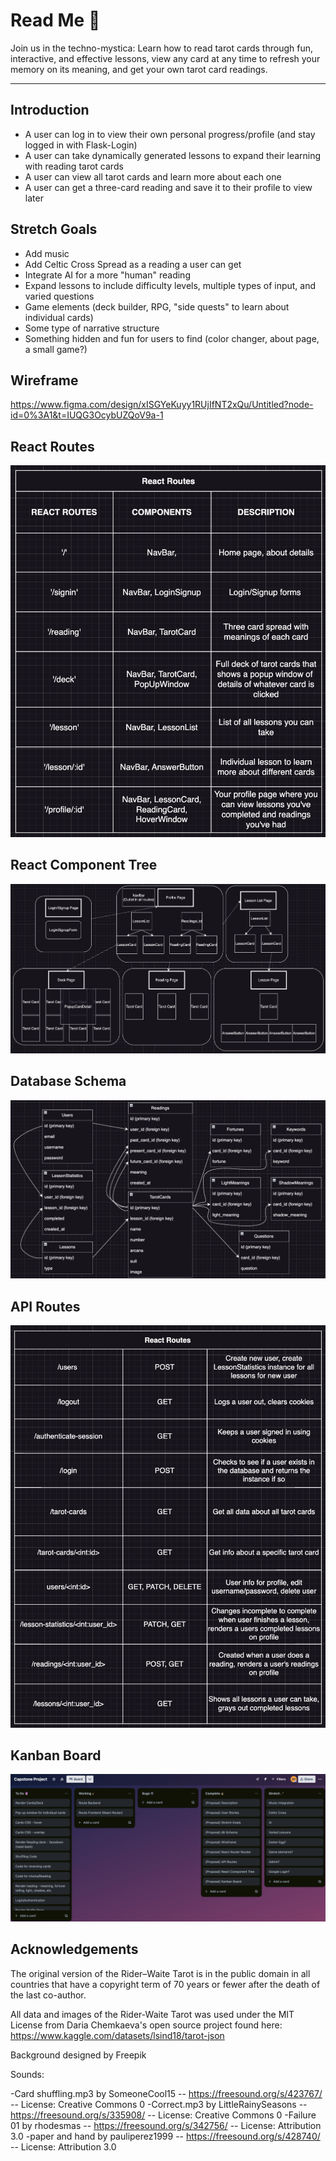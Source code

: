 # Read Me 🔮
Join us in the techno-mystica: Learn how to read tarot cards through fun, interactive, and effective lessons, view any card at any time to refresh your memory on its meaning, and get your own tarot card readings.

---

## Introduction
- A user can log in to view their own personal progress/profile (and stay logged in with Flask-Login)
- A user can take dynamically generated lessons to expand their learning with reading tarot cards
- A user can view all tarot cards and learn more about each one
- A user can get a three-card reading and save it to their profile to view later


## Stretch Goals
- Add music
- Add Celtic Cross Spread as a reading a user can get
- Integrate AI for a more "human" reading
- Expand lessons to include difficulty levels, multiple types of input, and varied questions
- Game elements (deck builder, RPG, "side quests" to learn about individual cards)
- Some type of narrative structure
- Something hidden and fun for users to find (color changer, about page, a small game?)


## Wireframe 

https://www.figma.com/design/xISGYeKuyy1RUjIfNT2xQu/Untitled?node-id=0%3A1&t=IUQG3OcybUZQoV9a-1

## React Routes 
<img src="planning/React Routes.png" alt="routes">

## React Component Tree

<img src="planning/Component Tree.png" alt="components">

## Database Schema
<img src="planning/Database Schema.png" alt="schema">


## API Routes
<img src="planning/API Routes.png" alt="api">

## Kanban Board
<img src="planning/Kanban Board.png" alt="kanban">

## Acknowledgements 
The original version of the Rider–Waite Tarot is in the public domain in all countries that have a copyright term of 70 years or fewer after the death of the last co-author.

All data and images of the Rider-Waite Tarot was used under the MIT License from Daria Chemkaeva's open source project found here: https://www.kaggle.com/datasets/lsind18/tarot-json

Background designed by Freepik

Sounds:

-Card shuffling.mp3 by SomeoneCool15 -- https://freesound.org/s/423767/ -- License: Creative Commons 0
-Correct.mp3 by LittleRainySeasons -- https://freesound.org/s/335908/ -- License: Creative Commons 0
-Failure 01 by rhodesmas -- https://freesound.org/s/342756/ -- License: Attribution 3.0
-paper and hand by pauliperez1999 -- https://freesound.org/s/428740/ -- License: Attribution 3.0